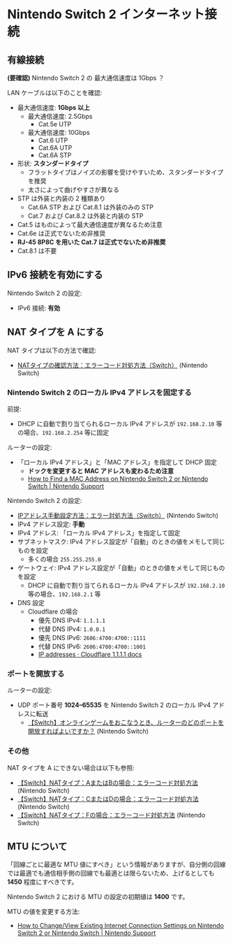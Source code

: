 # Nintendo Switch 2 インターネット接続

## 有線接続

**(要確認)** Nintendo Switch 2 の 最大通信速度は 1Gbps ？

LAN ケーブルは以下のことを確認:

- 最大通信速度: **1Gbps 以上**
	- 最大通信速度: 2.5Gbps
		- Cat.5e UTP
	- 最大通信速度: 10Gbps
		- Cat.6 UTP
		- Cat.6A UTP
		- Cat.6A STP
- 形状: **スタンダードタイプ**
	- フラットタイプはノイズの影響を受けやすいため、スタンダードタイプを推奨
	- 太さによって曲げやすさが異なる
- STP は外装と内装の 2 種類あり
	- Cat.6A STP および Cat.8.1 は外装のみの STP
	- Cat.7 および Cat.8.2 は外装と内装の STP
- Cat.5 はものによって最大通信速度が異なるため注意
- Cat.6e は正式でないため非推奨
- **RJ-45 8P8C を用いた Cat.7 は正式でないため非推奨**
- Cat.8.1 は不要

## IPv6 接続を有効にする

Nintendo Switch 2 の設定:

- IPv6 接続: **有効**

## NAT タイプを A にする

NAT タイプは以下の方法で確認:

- [NATタイプの確認方法：エラーコード対処方法（Switch）](https://support-jp.nintendo.com/app/answers/detail/a_id/34269) (Nintendo Switch)

### Nintendo Switch 2 のローカル IPv4 アドレスを固定する

前提:

- DHCP に自動で割り当てられるローカル IPv4 アドレスが `192.168.2.10` 等の場合、`192.168.2.254` 等に固定

ルーターの設定:

- 「ローカル IPv4 アドレス」と「MAC アドレス」を指定して DHCP 固定
	- **ドックを変更すると MAC アドレスも変わるため注意**
	- [How to Find a MAC Address on Nintendo Switch 2 or Nintendo Switch | Nintendo Support](https://en-americas-support.nintendo.com/app/answers/detail/a_id/22397)

Nintendo Switch 2 の設定:

- [IPアドレス手動設定方法：エラー対処方法（Switch）](https://support-jp.nintendo.com/app/answers/detail/a_id/34008) (Nintendo Switch)
- IPv4 アドレス設定: **手動**
- IPv4 アドレス: 「ローカル IPv4 アドレス」を指定して固定
- サブネットマスク: IPv4 アドレス設定が「自動」のときの値をメモして同じものを設定
	- 多くの場合 `255.255.255.0`
- ゲートウェイ: IPv4 アドレス設定が「自動」のときの値をメモして同じものを設定
	- DHCP に自動で割り当てられるローカル IPv4 アドレスが `192.168.2.10` 等の場合、`192.168.2.1` 等
- DNS 設定
	- Cloudflare の場合
		- 優先 DNS IPv4: `1.1.1.1`
		- 代替 DNS IPv4: `1.0.0.1`
		- 優先 DNS IPv6: `2606:4700:4700::1111`
		- 代替 DNS IPv6: `2606:4700:4700::1001`
		- [IP addresses · Cloudflare 1.1.1.1 docs](https://developers.cloudflare.com/1.1.1.1/ip-addresses/)

### ポートを開放する

ルーターの設定:

- UDP ポート番号 **1024–65535** を Nintendo Switch 2 のローカル IPv4 アドレスに転送
	- [【Switch】オンラインゲームをおこなうとき、ルーターのどのポートを開放すればよいですか？](https://support-jp.nintendo.com/app/answers/detail/a_id/36082) (Nintendo Switch)

### その他

NAT タイプを A にできない場合は以下も参照:

- [【Switch】NATタイプ：AまたはBの場合：エラーコード対処方法](https://support-jp.nintendo.com/app/answers/detail/a_id/34273) (Nintendo Switch)
- [【Switch】NATタイプ：CまたはDの場合：エラーコード対処方法](https://support-jp.nintendo.com/app/answers/detail/a_id/34275) (Nintendo Switch)
- [【Switch】NATタイプ：Fの場合：エラーコード対処方法](https://support-jp.nintendo.com/app/answers/detail/a_id/34277) (Nintendo Switch)

## MTU について

「回線ごとに最適な MTU 値にすべき」という情報がありますが、自分側の回線では最適でも通信相手側の回線でも最適とは限らないため、上げるとしても **1450** 程度にすべきです。

Nintendo Switch 2 における MTU の設定の初期値は **1400** です。

MTU の値を変更する方法:

- [How to Change/View Existing Internet Connection Settings on Nintendo Switch 2 or Nintendo Switch | Nintendo Support](https://en-americas-support.nintendo.com/app/answers/detail/a_id/22316)
